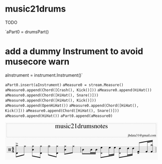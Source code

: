# music21drums

TODO

`aPart0 = drumsPart()
# add a dummy Instrument to avoid musecore warn
aInstrument = instrument.Instrument()`

`aPart0.insert(aInstrument)`
`aMeasure0 = stream.Measure()`
`aMeasure0.append(Chord([Crash(), Kick()]))`
`aMeasure0.append(HiHat())`
`aMeasure0.append(Chord([HiHat(), Snare()]))`
`aMeasure0.append(Chord([HiHat(), Kick()]))`
`aMeasure0.append(OpenHiHat())`
`aMeasure0.append(Chord([HiHat(), Kick()]))`
`aMeasure0.append(Chord([HiHat(), Snare()]))`
`aMeasure0.append(HiHat())`
`aPart0.append(aMeasure0)`


![Screenshot](headline.jpg)
